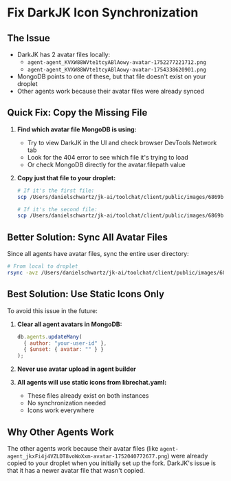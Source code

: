 # Fix DarkJK Icon Synchronization

## The Issue
- DarkJK has 2 avatar files locally:
  - `agent-agent_KVXW88WVte1tcyABlAowy-avatar-1752277221712.png`
  - `agent-agent_KVXW88WVte1tcyABlAowy-avatar-1754338620901.png`
- MongoDB points to one of these, but that file doesn't exist on your droplet
- Other agents work because their avatar files were already synced

## Quick Fix: Copy the Missing File

1. **Find which avatar file MongoDB is using:**
   - Try to view DarkJK in the UI and check browser DevTools Network tab
   - Look for the 404 error to see which file it's trying to load
   - Or check MongoDB directly for the avatar.filepath value

2. **Copy just that file to your droplet:**
   ```bash
   # If it's the first file:
   scp /Users/danielschwartz/jk-ai/toolchat/client/public/images/6869b4e65de8d8eed9f0fa69/agent-agent_KVXW88WVte1tcyABlAowy-avatar-1752277221712.png root@your-droplet:/path/to/librechat/client/public/images/6869b4e65de8d8eed9f0fa69/

   # If it's the second file:
   scp /Users/danielschwartz/jk-ai/toolchat/client/public/images/6869b4e65de8d8eed9f0fa69/agent-agent_KVXW88WVte1tcyABlAowy-avatar-1754338620901.png root@your-droplet:/path/to/librechat/client/public/images/6869b4e65de8d8eed9f0fa69/
   ```

## Better Solution: Sync All Avatar Files

Since all agents have avatar files, sync the entire user directory:

```bash
# From local to droplet
rsync -avz /Users/danielschwartz/jk-ai/toolchat/client/public/images/6869b4e65de8d8eed9f0fa69/ root@your-droplet:/path/to/librechat/client/public/images/6869b4e65de8d8eed9f0fa69/
```

## Best Solution: Use Static Icons Only

To avoid this issue in the future:

1. **Clear all agent avatars in MongoDB:**
   ```javascript
   db.agents.updateMany(
     { author: "your-user-id" },
     { $unset: { avatar: "" } }
   );
   ```

2. **Never use avatar upload in agent builder**

3. **All agents will use static icons from librechat.yaml:**
   - These files already exist on both instances
   - No synchronization needed
   - Icons work everywhere

## Why Other Agents Work

The other agents work because their avatar files (like `agent-agent_jkxFi4j4VZLDT8voWoXxm-avatar-1752040772677.png`) were already copied to your droplet when you initially set up the fork. DarkJK's issue is that it has a newer avatar file that wasn't copied.